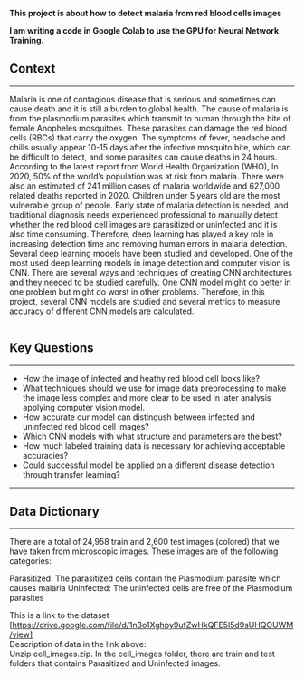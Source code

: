 **This project is about how to detect malaria from red blood cells images**  

**I am writing a code in Google Colab to use the GPU for Neural Network Training.**


## **Context**
------
Malaria is one of contagious disease that is serious and sometimes can cause death and it is still a burden to global health. The cause of malaria is from the plasmodium parasites which transmit to human through the bite of female Anopheles mosquitoes. These parasites can damage the red blood cells (RBCs) that carry the oxygen. The symptoms of fever, headache and chills usually appear 10-15 days after the infective mosquito bite, which can be difficult to detect, and some parasites can cause deaths in 24 hours. 
According to the latest report from World Health Organization (WHO),  In 2020, 50% of the world’s population was at risk from malaria. There were also an estimated of 241 million cases of malaria worldwide and 627,000 related deaths reported in 2020. Children under 5 years old are the most vulnerable group of people.
Early state of malaria detection is needed, and traditional diagnosis needs experienced professional to manually detect whether the red blood cell images are parasitized or uninfected and it is also time consuming. Therefore, deep learning has played a key role in increasing detection time and removing human errors in malaria detection. Several deep learning models have been studied and developed. One of the most used deep learning models in image detection and computer vision is CNN. There are several ways and techniques of creating CNN architectures and they needed to be studied carefully. One CNN model might do better in one problem but might do worst in other problems. Therefore, in this project, several CNN models are studied and several metrics to measure accuracy of different CNN models are calculated.  


--------
## **Key Questions**
------  
* How the image of infected and heathy red blood cell looks like? 
* What techniques should we use for image data preprocessing to make the image less complex and more clear to be used in later analysis applying computer vision model.
* How accurate our model can distingush between infected and uninfected red blood cell images? 
* Which CNN models with what structure and parameters are the best?  
* How much labeled training data is necessary for achieving acceptable accuracies?  
* Could successful model be applied on a different disease detection through transfer learning?  
  
----------------------
## **Data Dictionary**
-----------------------  
There are a total of 24,958 train and 2,600 test images (colored) that we have taken from microscopic images. These images are of the following categories:

Parasitized: The parasitized cells contain the Plasmodium parasite which causes malaria
Uninfected: The uninfected cells are free of the Plasmodium parasites

This is a link to the dataset [https://drive.google.com/file/d/1n3o1Xghpy9ufZwHkQFE5l5d9sUHQOUWM/view]  
Description of data in the link above:  
Unzip cell_images.zip. In the cell_images folder, there are train and test folders that contains Parasitized and Uninfected images.
